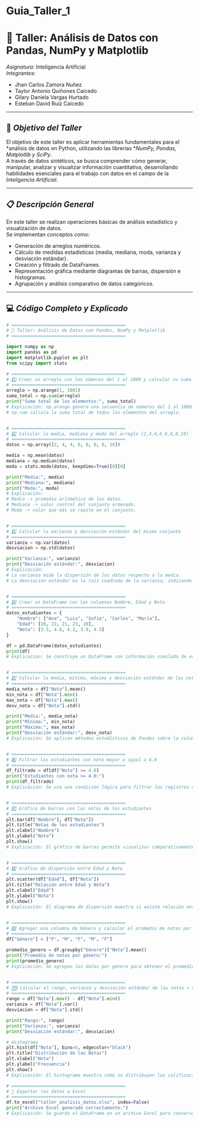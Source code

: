 # Guia_Taller_1
# 🧠 Taller: Análisis de Datos con Pandas, NumPy y Matplotlib  

*Asignatura:* Inteligencia Artificial  
*Integrantes:*  
- Jhan Carlos Zamora Nuñez  
- Taylor Antonio Quiñones Caicedo  
- Gilary Daniela Vargas Hurtado  
- Esteban David Ruiz Caicedo  

---

## 🎯 *Objetivo del Taller*

El objetivo de este taller es aplicar herramientas fundamentales para el *análisis de datos en Python, utilizando las librerías **NumPy, Pandas, Matplotlib y SciPy*.  
A través de datos sintéticos, se busca comprender cómo generar, manipular, analizar y visualizar información cuantitativa, desarrollando habilidades esenciales para el trabajo con datos en el campo de la *Inteligencia Artificial*.

---

## 📋 *Descripción General*

En este taller se realizan operaciones básicas de análisis estadístico y visualización de datos.  
Se implementan conceptos como:
- Generación de arreglos numéricos.
- Cálculo de medidas estadísticas (media, mediana, moda, varianza y desviación estándar).
- Creación y filtrado de DataFrames.
- Representación gráfica mediante diagramas de barras, dispersión e histogramas.
- Agrupación y análisis comparativo de datos categóricos.

---

## 💻 *Código Completo y Explicado*

```python
# ===========================================
# 🧠 Taller: Análisis de Datos con Pandas, NumPy y Matplotlib
# ===========================================

import numpy as np
import pandas as pd
import matplotlib.pyplot as plt
from scipy import stats

# ===========================================
# 1️⃣ Crear un arreglo con los números del 1 al 1000 y calcular su suma total
# ===========================================
arreglo = np.arange(1, 1001)
suma_total = np.sum(arreglo)
print("Suma total de los elementos:", suma_total)
# Explicación: np.arange genera una secuencia de números del 1 al 1000.
# np.sum calcula la suma total de todos los elementos del arreglo.


# ===========================================
# 2️⃣ Calcular la media, mediana y moda del arreglo [2,4,4,6,8,8,8,10]
# ===========================================
datos = np.array([2, 4, 4, 6, 8, 8, 8, 10])

media = np.mean(datos)
mediana = np.median(datos)
moda = stats.mode(datos, keepdims=True)[0][0]

print("Media:", media)
print("Mediana:", mediana)
print("Moda:", moda)
# Explicación:
# Media -> promedio aritmético de los datos.
# Mediana -> valor central del conjunto ordenado.
# Moda -> valor que más se repite en el conjunto.


# ===========================================
# 3️⃣ Calcular la varianza y desviación estándar del mismo conjunto
# ===========================================
varianza = np.var(datos)
desviacion = np.std(datos)

print("Varianza:", varianza)
print("Desviación estándar:", desviacion)
# Explicación:
# La varianza mide la dispersión de los datos respecto a la media.
# La desviación estándar es la raíz cuadrada de la varianza, indicando cuánto varían los datos.


# ===========================================
# 4️⃣ Crear un DataFrame con las columnas Nombre, Edad y Nota
# ===========================================
datos_estudiantes = {
    "Nombre": ["Ana", "Luis", "Sofía", "Carlos", "María"],
    "Edad": [20, 22, 21, 23, 20],
    "Nota": [3.5, 4.8, 4.2, 3.9, 4.5]
}

df = pd.DataFrame(datos_estudiantes)
print(df)
# Explicación: Se construye un DataFrame con información simulada de estudiantes.


# ===========================================
# 5️⃣ Calcular la media, mínima, máxima y desviación estándar de las notas
# ===========================================
media_nota = df["Nota"].mean()
min_nota = df["Nota"].min()
max_nota = df["Nota"].max()
desv_nota = df["Nota"].std()

print("Media:", media_nota)
print("Mínima:", min_nota)
print("Máxima:", max_nota)
print("Desviación estándar:", desv_nota)
# Explicación: Se aplican métodos estadísticos de Pandas sobre la columna “Nota”.


# ===========================================
# 6️⃣ Filtrar los estudiantes con nota mayor o igual a 4.0
# ===========================================
df_filtrado = df[df["Nota"] >= 4.0]
print("Estudiantes con nota >= 4.0:")
print(df_filtrado)
# Explicación: Se usa una condición lógica para filtrar los registros del DataFrame.


# ===========================================
# 7️⃣ Gráfico de barras con las notas de los estudiantes
# ===========================================
plt.bar(df["Nombre"], df["Nota"])
plt.title("Notas de los estudiantes")
plt.xlabel("Nombre")
plt.ylabel("Nota")
plt.show()
# Explicación: El gráfico de barras permite visualizar comparativamente las notas.


# ===========================================
# 8️⃣ Gráfico de dispersión entre Edad y Nota
# ===========================================
plt.scatter(df["Edad"], df["Nota"])
plt.title("Relación entre Edad y Nota")
plt.xlabel("Edad")
plt.ylabel("Nota")
plt.show()
# Explicación: El diagrama de dispersión muestra si existe relación entre la edad y la nota.


# ===========================================
# 9️⃣ Agregar una columna de Género y calcular el promedio de notas por género
# ===========================================
df["Género"] = ["F", "M", "F", "M", "F"]

promedio_genero = df.groupby("Género")["Nota"].mean()
print("Promedio de notas por género:")
print(promedio_genero)
# Explicación: Se agrupan los datos por género para obtener el promedio de cada grupo.


# ===========================================
# 🔟 Calcular el rango, varianza y desviación estándar de las notas + histograma
# ===========================================
rango = df["Nota"].max() - df["Nota"].min()
varianza = df["Nota"].var()
desviacion = df["Nota"].std()

print("Rango:", rango)
print("Varianza:", varianza)
print("Desviación estándar:", desviacion)

# Histograma
plt.hist(df["Nota"], bins=5, edgecolor="black")
plt.title("Distribución de las Notas")
plt.xlabel("Nota")
plt.ylabel("Frecuencia")
plt.show()
# Explicación: El histograma muestra cómo se distribuyen las calificaciones en intervalos.

# ===========================================
# 💾 Exportar los datos a Excel
# ===========================================
df.to_excel("taller_analisis_datos.xlsx", index=False)
print("Archivo Excel generado correctamente.")
# Explicación: Se guarda el DataFrame en un archivo Excel para conservar y compartir los resultados.
